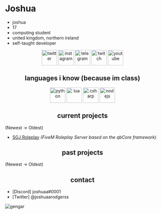 <h1>Joshua</h1>

- joshua
- 17
- computing student
- united kingdom, northern ireland
- self-taught developer

<p align="center">
<a href="https://twitter.com/joshuaarodgerss/" target="blank"><img align="center" src="https://cdn.jsdelivr.net/npm/simple-icons@3.0.1/icons/twitter.svg" alt="twitter" height="50" width="50" /></a>
  <a href="https://instagr.am/joshuaarodgerss/" target="blank"><img align="center" src="https://cdn.jsdelivr.net/npm/simple-icons@3.0.1/icons/instagram.svg" alt="instagram" height="50" width="50" /></a>
<a href="https://t.me/notjoshua" target="blank"><img align="center" src="https://cdn.jsdelivr.net/npm/simple-icons@3.0.1/icons/telegram.svg" alt="telegram" height="50" width="50" /></a>
  <a href="https://twitch.tv/mateitsjosh" target="blank"><img align="center" src="https://cdn.jsdelivr.net/npm/simple-icons@3.0.1/icons/twitch.svg" alt="twitch" height="50" width="50" /></a>
<a href="https://youtube.com/@MateItsJosh" target="blank"><img align="center" src="https://cdn.jsdelivr.net/npm/simple-icons@3.0.1/icons/youtube.svg" alt="youtube" height="50" width="50" /></a>
</p>

<h2 align="center">languages i know (because im class)</h2>

<p align="center">
<img align="center" src="https://cdn.jsdelivr.net/npm/simple-icons@3.0.1/icons/python.svg" alt="python" height="50" width="50" />
<img align="center" src="https://cdn.jsdelivr.net/npm/simple-icons@3.0.1/icons/lua.svg" alt="lua" height="50" width="50" />
<img align="center" src="https://cdn.jsdelivr.net/npm/simple-icons@3.0.1/icons/csharp.svg" alt="csharp" height="50" width="50" />
<img align="center" src="https://cdn.jsdelivr.net/npm/simple-icons@3.0.1/icons/node-dot-js.svg" alt="nodejs" height="50" width="50" />
</p>

<h2 align="center">current projects</h2>

(Newest -> Oldest)
- [SGJ Roleplay](https://discord.gg/sgjroleplay) *(FiveM Roleplay Server based on the qbCore framework)*

<h2 align="center">past projects</h2>

(Newest -> Oldest)

<h2 align="center">contact</h2>

- [Discord] joshuaa#0001
- [Twitter] @joshuaarodgerss

<p allign="center">
<img alt="gengar" src="https://media.tenor.com/rcuxuxJjDcoAAAAC/pok%C3%A9mon-gengar.gif">
</p>

